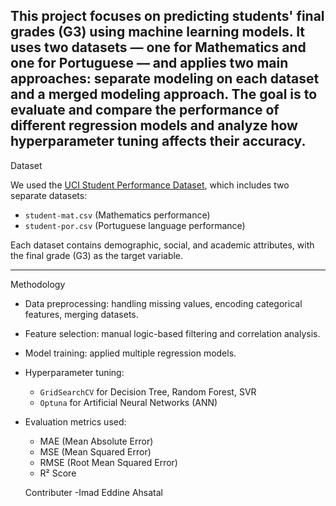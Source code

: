 This project focuses on predicting students' final grades (G3) using machine learning models. It uses two datasets — one for Mathematics and one for Portuguese — and applies two main approaches: separate modeling on each dataset and a merged modeling approach. The goal is to evaluate and compare the performance of different regression models and analyze how hyperparameter tuning affects their accuracy.
---

 Dataset

We used the [UCI Student Performance Dataset](https://archive.ics.uci.edu/ml/datasets/Student+Performance), which includes two separate datasets:
- `student-mat.csv` (Mathematics performance)
- `student-por.csv` (Portuguese language performance)

Each dataset contains demographic, social, and academic attributes, with the final grade (G3) as the target variable.

---

 Methodology

- Data preprocessing: handling missing values, encoding categorical features, merging datasets.
- Feature selection: manual logic-based filtering and correlation analysis.
- Model training: applied multiple regression models.
- Hyperparameter tuning:
  - `GridSearchCV` for Decision Tree, Random Forest, SVR
  - `Optuna` for Artificial Neural Networks (ANN)
- Evaluation metrics used:
  - MAE (Mean Absolute Error)
  - MSE (Mean Squared Error)
  - RMSE (Root Mean Squared Error)
  - R² Score

  Contributer
  -Imad Eddine Ahsatal
